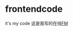 # frontendcode
it's my code
这是我写的在线[FM]( https://chenyuhero.github.io/frontendcode/project/Fm-music/MyFM.html)
